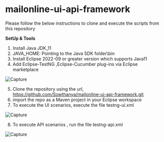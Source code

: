 # mailonline-ui-api-framework


Please follow the below instructions to clone and execute the scripts from this repository

**SetUp & Tools**
1. Install Java JDK_11
2. JAVA_HOME: Pointing to the Java SDK folder\bin
3. Install Eclipse 2022-09 or greater version which supports Java11
4. Add Eclipse-TestNG ,Eclipse-Cucumber plug-ins via Eclipse marketplace

![Capture](https://user-images.githubusercontent.com/71185743/209988340-94abd458-3f5b-4ab8-bf94-2469e9af6656.PNG)

5. Clone the repository using the url,
    https://github.com/Sowthanya/mailonline-ui-api-framework.git    
6.  import the repo as a Maven project in your Eclipse workspace
7.  To execute the UI scenarios, execute the file testng-ui.xml

![Capture](https://user-images.githubusercontent.com/71185743/209989053-707c289b-2c15-40ca-a323-575d19e6fdf7.PNG)

8. To execute API scenarios , run the file testng-api.xml

![Capture](https://user-images.githubusercontent.com/71185743/209989318-de5b5d3a-168f-4008-a566-a8b1dc6326e8.PNG)
